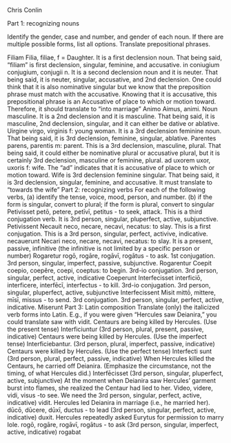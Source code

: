 Chris Conlin 


Part 1: recognizing nouns

Identify the gender, case and number, and gender of each noun. If there are multiple possible forms, list all options. Translate prepositional phrases.

Filiam
Filia, filiae, f = Daughter. It is a first declension noun. That being said, “filiam” is first declension, singular, feminine, and accusative. 
in coniugium
conjugium, conjugii n. It is a second declension noun and it is neuter. That being said, it is neuter, singular, accusative, and 2nd declension. One could think that it is also nominative singular but we know that the preposition phrase must match with the accusative. Knowing that it is accusative, this prepositional phrase is an Accusative of place to which or motion toward. Therefore, it should translate to “into marriage” 
Animo
Aimus, animi. Noun masculine. It is a 2nd declension and it is masculine. That being said, it is masculine, 2nd declension, singular, and it can either be dative or ablative. 
Uirgine
virgo, virginis f: young woman. It is a 3rd declension feminine noun. That being said, it is 3rd declension, feminine, singular, ablative. 
Parentes
parens, parentis m: parent. This is a 3rd declension, masculine, plural. That being said, it could either be nominative plural or accusative plural, but it is certainly 3rd declension, masculine or feminine, plural. 
ad uxorem
uxor, uxoris f: wife. The “ad” indicates that it is accusative of place to which or motion toward. Wife is 3rd declension feminine singular. That being said, it is 3rd declension, singular, feminine, and accusative. It must translate to “towards the wife”
Part 2: recognizing verbs 
For each of the following verbs,
(a) identify the tense, voice, mood, person, and number. (b) if the form is singular, convert to plural; if the form is plural, convert to singular 
Petivisset
petō, petere, petīvī, petitus - to seek, attack. This is a third conjugation verb. It is 3rd person, singular, pluperfect, active, subjunctive.
Petivissent
Necauit
neco, necare, necavi, necatus: to slay. This is a first conjugation. This is a 3rd person, singular, perfect, activive, indicative. 
necauerunt
Necari
 neco, necare, necavi, necatus: to slay. It is a present, passive, infinitive
 (the infinitive is not limited by a specific person or number)
Rogaretur
rogō, rogāre, rogāvī, rogātus - to ask. 1st conjugation. 3rd person, singular, imperfect, passive, subjunctive. 
Rogarentur
Coepit
coepio, coepĕre, coepi, coeptus: to begin. 3rd-io conjugation. 3rd person, singular, perfect, active, indicative
Coeperunt
Interfecisset
interficiō, interficere, interfēcī, interfectus - to kill. 3rd-io conjugation. 3rd person, singular, pluperfect, active, subjunctive
Interfecissent
Misit
mittō, mittere, mīsī, missus - to send. 3rd conjugation. 3rd person, singular, perfect, active, indicative. 
Miserunt
Part 3: Latin composition 
Translate (only) the italicized verb forms into Latin. E.g., if you were given “Hercules saw Deianira,” you could translate saw with vidit.
Centaurs are being killed by Hercules. (Use the present tense)
Interficiuntur (3rd person, plural, present, passive, indicative)
Centaurs were being killed by Hercules. (Use the imperfect tense)
Interficiebantur. (3rd person, plural, imperfect, passive, indicative)
Centaurs were killed by Hercules. (Use the perfect tense)
Interfecti sunt (3rd person, plural, perfect, passive, indicative)
When Hercules killed the Centaurs, he carried off Deianira. (Emphasize the circumstance, not the timing, of what Hercules did.)
Interfēcisset (3rd person, singular, pluperfect, active, subjunctive)
At the moment when Deianira saw Hercules’ garment burst into flames, she realized the Centaur had lied to her.
Video, videre, vidi, visus -to see. We need the 3rd person, singular, perfect, active, indicative) vidit. 
Hercules led Deianira in marriage (i.e., he married her).
dūcō, dūcere, dūxī, ductus - to lead (3rd person, singular, perfect, active, indicative) duxit.
Hercules repeatedly asked Eurytus for permission to marry Iole.
rogō, rogāre, rogāvī, rogātus - to ask (3rd person, singular, imperfect, active, indicative)  rogabat

